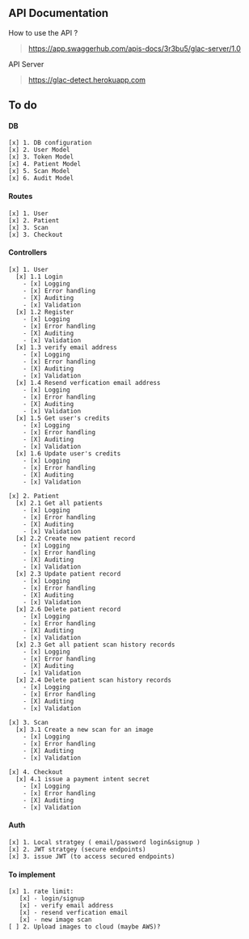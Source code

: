 ## API Documentation

How to use the API ?

> https://app.swaggerhub.com/apis-docs/3r3bu5/glac-server/1.0

API Server

> https://glac-detect.herokuapp.com

## To do

#### DB

    [x] 1. DB configuration
    [x] 2. User Model
    [x] 3. Token Model
    [x] 4. Patient Model
    [x] 5. Scan Model
    [x] 6. Audit Model

#### Routes

    [x] 1. User
    [x] 2. Patient
    [x] 3. Scan
    [x] 3. Checkout

#### Controllers

    [x] 1. User
      [x] 1.1 Login
        - [x] Logging
        - [x] Error handling
        - [X] Auditing
        - [x] Validation
      [x] 1.2 Register
        - [x] Logging
        - [x] Error handling
        - [X] Auditing
        - [x] Validation
      [x] 1.3 verify email address
        - [x] Logging
        - [x] Error handling
        - [X] Auditing
        - [x] Validation
      [x] 1.4 Resend verfication email address
        - [x] Logging
        - [x] Error handling
        - [X] Auditing
        - [x] Validation
      [x] 1.5 Get user's credits
        - [x] Logging
        - [x] Error handling
        - [X] Auditing
        - [x] Validation
      [x] 1.6 Update user's credits
        - [x] Logging
        - [x] Error handling
        - [X] Auditing
        - [x] Validation

    [x] 2. Patient
      [x] 2.1 Get all patients
        - [x] Logging
        - [x] Error handling
        - [X] Auditing
        - [x] Validation
      [x] 2.2 Create new patient record
        - [x] Logging
        - [x] Error handling
        - [X] Auditing
        - [x] Validation
      [x] 2.3 Update patient record
        - [x] Logging
        - [x] Error handling
        - [X] Auditing
        - [x] Validation
      [x] 2.6 Delete patient record
        - [x] Logging
        - [x] Error handling
        - [X] Auditing
        - [x] Validation
      [x] 2.3 Get all patient scan history records
        - [x] Logging
        - [x] Error handling
        - [X] Auditing
        - [x] Validation
      [x] 2.4 Delete patient scan history records
        - [x] Logging
        - [x] Error handling
        - [X] Auditing
        - [x] Validation

    [x] 3. Scan
      [x] 3.1 Create a new scan for an image
        - [x] Logging
        - [x] Error handling
        - [X] Auditing
        - [x] Validation

    [x] 4. Checkout
      [x] 4.1 issue a payment intent secret
        - [x] Logging
        - [x] Error handling
        - [X] Auditing
        - [x] Validation

#### Auth

    [x] 1. Local stratgey ( email/password login&signup )
    [x] 2. JWT stratgey (secure endpoints)
    [x] 3. issue JWT (to access secured endpoints)

#### To implement

    [x] 1. rate limit:
       [x] - login/signup
       [x] - verify email address
       [x] - resend verfication email
       [x] - new image scan
    [ ] 2. Upload images to cloud (maybe AWS)?
